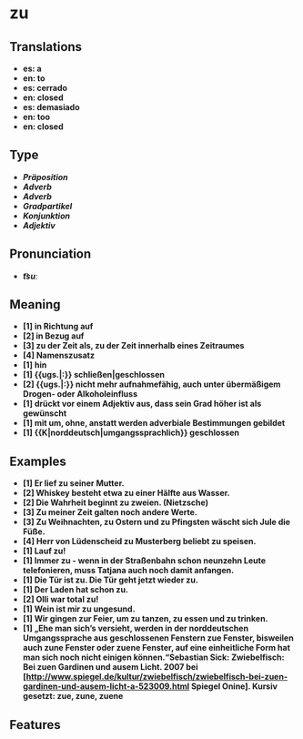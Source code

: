 # zu
## Translations
- **es: a**
- **en: to**
- **es: cerrado**
- **en: closed**
- **es: demasiado**
- **en: too**
- **en: closed**
## Type
- _**Präposition**_
- _**Adverb**_
- _**Adverb**_
- _**Gradpartikel**_
- _**Konjunktion**_
- _**Adjektiv**_
## Pronunciation
- _**t͡suː**_
## Meaning
- **[1] in Richtung auf**
- **[2] in Bezug auf**
- **[3] zu der Zeit als, zu der Zeit innerhalb eines Zeitraumes**
- **[4] Namenszusatz**
- **[1] hin**
- **[1] {{ugs.|:}} schließen|geschlossen**
- **[2] {{ugs.|:}} nicht mehr aufnahmefähig, auch unter übermäßigem Drogen- oder Alkoholeinfluss**
- **[1] drückt vor einem Adjektiv aus, dass sein Grad höher ist als gewünscht**
- **[1] mit um, ohne, anstatt werden adverbiale Bestimmungen gebildet**
- **[1] {{K|norddeutsch|umgangssprachlich}} geschlossen**
## Examples
- **[1] Er lief zu seiner Mutter.**
- **[2] Whiskey besteht etwa zu einer Hälfte aus Wasser.**
- **[2] Die Wahrheit beginnt zu zweien. (Nietzsche)**
- **[3] Zu meiner Zeit galten noch andere Werte.**
- **[3] Zu Weihnachten, zu Ostern und zu Pfingsten wäscht sich Jule die Füße.**
- **[4] Herr von Lüdenscheid zu Musterberg beliebt zu speisen.**
- **[1] Lauf zu!**
- **[1] Immer zu - wenn in der Straßenbahn schon neunzehn Leute telefonieren, muss Tatjana auch noch damit anfangen.**
- **[1] Die Tür ist zu. Die Tür geht jetzt wieder zu.**
- **[1] Der Laden hat schon zu.**
- **[2] Olli war total zu!**
- **[1] Wein ist mir zu ungesund.**
- **[1] Wir gingen zur Feier, um zu tanzen, zu essen und zu trinken.**
- **[1] „Ehe man sich’s versieht, werden in der norddeutschen Umgangssprache aus geschlossenen Fenstern zue Fenster, bisweilen auch zune Fenster oder zuene Fenster, auf eine einheitliche Form hat man sich noch nicht einigen können.“<ref>Sebastian Sick: Zwiebelfisch: Bei zuen Gardinen und ausem Licht. 2007 bei [http://www.spiegel.de/kultur/zwiebelfisch/zwiebelfisch-bei-zuen-gardinen-und-ausem-licht-a-523009.html Spiegel Onine]. Kursiv gesetzt: zue, zune, zuene</ref>**
## Features
